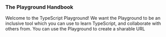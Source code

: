 ### The Playground Handbook

Welcome to the TypeScript Playground! We want the Playground to be an inclusive tool which you can use to learn TypeScript, and collaborate with others from. You can use the Playground to create a sharable URL
